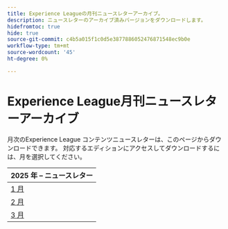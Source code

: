 ```yaml
---
title: Experience Leagueの月刊ニュースレターアーカイブ。
description: ニュースレターのアーカイブ済みバージョンをダウンロードします。
hidefromtoc: true
hide: true
source-git-commit: c4b5a015f1c0d5e3877886052476871548ec9b0e
workflow-type: tm+mt
source-wordcount: '45'
ht-degree: 0%

---
```


# Experience League月刊ニュースレターアーカイブ

月次のExperience League コンテンツニュースレターは、このページからダウンロードできます。 対応するエディションにアクセスしてダウンロードするには、月を選択してください。

| 2025 年 – ニュースレター |
|------------|
| [1 月 ](assets/Jan-Newsletter.pdf) |
| [2 月 ](assets/Feb-Newsletter.pdf) |
| [3 月 ](assets/March-Newsletter.pdf) |
